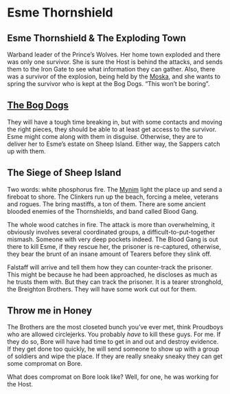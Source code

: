 # Esme Thornshield


## Esme Thornshield  & The Exploding Town

Warband leader of the Prince’s Wolves. Her home town exploded and there was only one survivor. She is sure the Host is behind the attacks, and sends them to the Iron Gate to see what information they can gather. Also, there was a survivor of the explosion, being held by the [Moska](/f/moska.md), and she wants to spring the survivor who is kept at the Bog Dogs. 
“This won’t be boring”.

## [The Bog Dogs](/f/the_bog_dogs.md)

They will have a tough time breaking in, but with some contacts and moving the right pieces, they should be able to at least get access to the survivor. Esme might come along with them in disguise. Otherwise, they are to deliver her to Esme’s estate on Sheep Island. Either way, the Sappers catch up with them.

## The Siege of Sheep Island

Two words: white phosphorus fire. The [Mynim](/f/def) light the place up and send a fireboat to shore. The Clinkers run up the beach, forcing a melee, veterans and rogues. The bring mastiffs, a ton of them. There are some ancient blooded enemies of the Thornshields, and band called Blood Gang.

The whole wood catches in fire. The attack is more than overwhelming, it obviously involves several coordinated groups, a difficult-to-put-together mismash. Someone with very deep pockets indeed. The Blood Gang is out there to kill Esme, if they rescue her, the prisoner is re-captured, otherwise, they bear the brunt of an insane amount of Tearers before they slink off.

Falstaff will arrive and tell them how they can counter-track the prisoner. This might be because he had been approached, he discloses as much as he trusts them with. But they can track the prisoner. It is a tearer stronghold, the Breighton Brothers. They will have some work cut out for them. 

## Throw me in Honey

The Brothers are the most closeted bunch you’ve ever met, think Proudboys who are allowed circlejerks. You probably *have* to kill these guys. For me. If they do so, Bore will have had time to get in and out and destroy evidence. If they get done too quickly, he will send someone to show up with a group of soldiers and wipe the place. If they are really sneaky sneaky they can get some compromat on Bore.


What does compromat on Bore look like? Well, for one, he was working for the Host.
